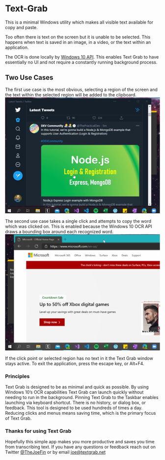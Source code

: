# Text-Grab

This is a minimal Windows utility which makes all visible text available for copy and paste. 

Too often there is text on the screen but it is unable to be selected. This happens when text is saved in an image, in a video, or the text within an application. 

The OCR is done locally by [Windows 10 API](https://docs.microsoft.com/en-us/uwp/api/Windows.Media.Ocr). This enables Text Grab to have essentially no UI and not require a constantly running background process.

## Two Use Cases

The first use case is the most obvious, selecting a region of the screen and the text within the selected region will be added to the clipboard.
![Select text from a region](images/Region-Select.gif)

The second use case takes a single click and attempts to copy the word which was clicked on. This is enabled because the Windows 10 OCR API draws a bounding box around each recognized word. 
![Select clicked word](images/Single-Click.gif)

If the click point or selected region has no text in it the Text Grab window stays active. To exit the application, press the escape key, or Alt+F4.

### Principles
Text Grab is designed to be as minimal and quick as possible. By using Windows 10’s OCR capabilities Text Grab can launch quickly without needing to run in the background. Pinning Text Grab to the Taskbar enables launching via keyboard shortcut. 
There is no history, or dialog box, or feedback. This tool is designed to be used hundreds of times a day. Reducing clicks and menus means saving time, which is the primary focus of Text Grab. 
### Thanks for using Text Grab
Hopefully this simple app makes you more productive and saves you time from transcribing text.
If you have any questions or feedback reach out on Twitter [@TheJoeFin](www.twitter.com/thejoefin) or by email joe@textgrab.net
